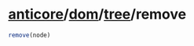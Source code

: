 # [anticore](../../../../../#reference)/[dom](../../#reference)/[tree](../#reference)/<a name="reference">remove</a>

```js
remove(node)
```